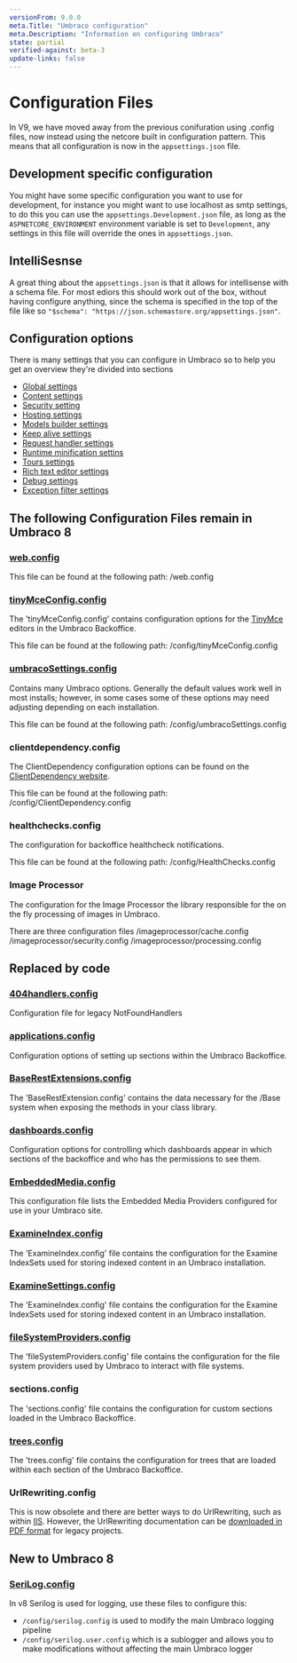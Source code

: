 ```yaml
---
versionFrom: 9.0.0
meta.Title: "Umbraco configuration"
meta.Description: "Information on configuring Umbraco"
state: partial
verified-against: beta-3
update-links: false
---
```


# Configuration Files

In V9, we have moved away from the previous conifuration using .config files, now instead using the netcore built in configuration pattern. This means that all configuration is now in the `appsettings.json` file.

## Development specific configuration

You might have some specific configuration you want to use for development, for instance you might want to use localhost as smtp settings, to do this you can use the `appsettings.Development.json` file, as long as the `ASPNETCORE_ENVIRONMENT` environment variable is set to `Development`, any settings in this file will override the ones in `appsettings.json`.

## IntelliSesnse

A great thing about the `appsettings.json` is that it allows for intellisense with a schema file. For most ediors this should work out of the box, without having configure anything, since the schema is specified in the top of the file like so `"$schema": "https://json.schemastore.org/appsettings.json"`.


## Configuration options

There is many settings that you can configure in Umbraco so to help you get an overview they're divided into sections

* [Global settings](GlobalSettings/index-v9.md)
* [Content settings](ContentSettings/index-v9.md)
* [Security setting](SecuritySettings/index-v9.md)
* [Hosting settings](HostingSettings/index-v9.md)
* [Models builder settings](ModelsBuilderSettings/index-v9.md)
* [Keep alive settings](KeepAliveSettings/index-v9.md)
* [Request handler settings](RequestHandlerSettings/index-v9.md)
* [Runtime minification settins](RuntimeMinificationSettings/index-v9.md)
* [Tours settings](ToursSettings/index-v9.md)
* [Rich text editor settings](RichTextEditorSettings/index-v9.md)
* [Debug settings](DebugSettings/index-v9.md)
* [Exception filter settings](ExceptionFilterSettings/index-v9.md)

## The following Configuration Files remain in Umbraco 8

### [web.config](webconfig/)
This file can be found at the following path: /web.config

### [tinyMceConfig.config](tinyMceConfig/index.md)
The 'tinyMceConfig.config' contains configuration options for the [TinyMce](https://www.tinymce.com/) editors in the Umbraco Backoffice.

This file can be found at the following path: /config/tinyMceConfig.config

### [umbracoSettings.config](umbracoSettings/index.md)

Contains many Umbraco options. Generally the default values work well in most installs; however, in some cases some of these options may need adjusting depending on each installation.

This file can be found at the following path: /config/umbracoSettings.config

### clientdependency.config

The ClientDependency configuration options can be found on the [ClientDependency website](https://github.com/Shandem/ClientDependency/wiki/Configuration).

This file can be found at the following path: /config/ClientDependency.config

### healthchecks.config

The configuration for backoffice healthcheck notifications.

This file can be found at the following path: /config/HealthChecks.config

### Image Processor 

The configuration for the Image Processor the library responsible for the on the fly processing of images in Umbraco.

There are three configuration files
/imageprocessor/cache.config
/imageprocessor/security.config
/imageprocessor/processing.config

## Replaced by code

### [404handlers.config](404handlers/index.md)
Configuration file for legacy NotFoundHandlers

### [applications.config](applications/index.md)
Configuration options of setting up sections within the Umbraco Backoffice.

### [BaseRestExtensions.config](BaseRestExtensions/index.md)
The 'BaseRestExtension.config' contains the data necessary for the /Base system when exposing the methods in your class library.

### [dashboards.config](dashboard/index.md)
Configuration options for controlling which dashboards appear in which sections of the backoffice and who has the permissions to see them.

### [EmbeddedMedia.config](EmbeddedMedia/index.md)
This configuration file lists the Embedded Media Providers configured for use in your Umbraco site.

### [ExamineIndex.config](ExamineIndex/index.md)
The 'ExamineIndex.config' file contains the configuration for the Examine IndexSets used for storing indexed content in an Umbraco installation.

### [ExamineSettings.config](ExamineSettings)
The 'ExamineIndex.config' file contains the configuration for the Examine IndexSets used for storing indexed content in an Umbraco installation.

### [fileSystemProviders.config](fileSystemProviders/index.md)
The 'fileSystemProviders.config' file contains the configuration for the file system providers used by Umbraco to interact with file systems.

### sections.config
The 'sections.config' file contains the configuration for custom sections loaded in the Umbraco Backoffice.

### [trees.config](trees/index.md)
The 'trees.config' file contains the configuration for trees that are loaded within each section of the Umbraco Backoffice.

### UrlRewriting.config

This is now obsolete and there are better ways to do UrlRewriting, such as within [IIS](https://docs.microsoft.com/en-us/iis/extensions/url-rewrite-module/creating-rewrite-rules-for-the-url-rewrite-module). However, the UrlRewriting documentation can be [downloaded in PDF format](https://github.com/aspnetde/UrlRewritingNet/blob/master/docs/UrlRewritingNet20_English.pdf) for legacy projects.

## New to Umbraco 8

### [SeriLog.config](Serilog/index.md)

In v8 Serilog is used for logging, use these files to configure this:

* `/config/serilog.config` is used to modify the main Umbraco logging pipeline
* `/config/serilog.user.config` which is a sublogger and allows you to make modifications without affecting the main Umbraco logger



